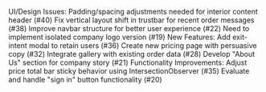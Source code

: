 UI/Design Issues:
Padding/spacing adjustments needed for interior content header (#40)
Fix vertical layout shift in trustbar for recent order messages (#38)
Improve navbar structure for better user experience (#22)
Need to implement isolated company logo version (#19)
New Features:
Add exit-intent modal to retain users (#36)
Create new pricing page with persuasive copy (#32)
Integrate gallery with existing order data (#28)
Develop "About Us" section for company story (#21)
Functionality Improvements:
Adjust price total bar sticky behavior using IntersectionObserver (#35)
Evaluate and handle "sign in" button functionality (#20)
